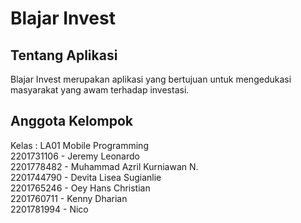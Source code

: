 # Blajar Invest

## Tentang Aplikasi

Blajar Invest merupakan aplikasi yang bertujuan untuk mengedukasi masyarakat yang awam terhadap investasi.

## Anggota Kelompok
Kelas : LA01 Mobile Programming <br>
2201731106 - Jeremy Leonardo <br>
2201778482 - Muhammad Azril Kurniawan N. <br>
2201744790 - Devita Lisea Sugianlie <br>
2201765246 - Oey Hans Christian <br>
2201760711 - Kenny Dharian <br>
2201781994 - Nico